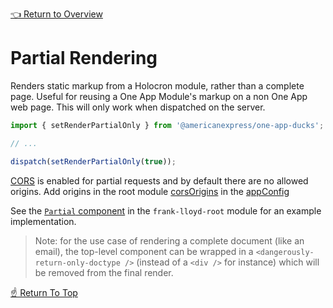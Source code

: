 <!--ONE-DOCS-HIDE start-->
[👈 Return to Overview](./README.md)
<!--ONE-DOCS-HIDE end-->

# Partial Rendering

Renders static markup from a Holocron module, rather than a complete page. Useful for reusing a One
App Module's markup on a non One App web page. This will only work when dispatched on the server.

```js
import { setRenderPartialOnly } from '@americanexpress/one-app-ducks';

// ...

dispatch(setRenderPartialOnly(true));
```

[CORS](https://developer.mozilla.org/en-US/docs/Web/HTTP/CORS) is enabled for partial requests and by default there are no allowed origins. Add origins in the root module [corsOrigins](../api/modules/App-Configuration.md#corsorigins) in the [appConfig](../api/modules/App-Configuration.md)

See the [`Partial` component](../../prod-sample/sample-modules/frank-lloyd-root/0.0.2/src/components/Partial.jsx)
in the `frank-lloyd-root` module for an example implementation.

> Note: for the use case of rendering a complete document (like an email), the top-level component
> can be wrapped in a `<dangerously-return-only-doctype />` (instead of a `<div />` for instance)
> which will be removed from the final render.

[☝️ Return To Top](#partial-rendering)
